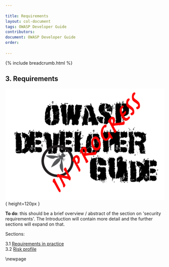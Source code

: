 ```yaml
---

title: Requirements
layout: col-document
tags: OWASP Developer Guide
contributors:
document: OWASP Developer Guide
order:

---
```


{% include breadcrumb.html %}

## 3. Requirements

![Developer Guide](../assets/images/dg_wip.png){ height=120px }

**To do**: this should be a brief overview / abstract of the section on 'security requirements'.
The Introduction will contain more detail and the further sections will expand on that.

Sections:

3.1 [Requirements in practice](#requirements-in-practice)  
3.2 [Risk profile](#risk-profile)  

\newpage
